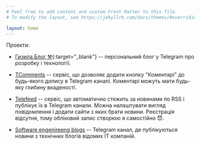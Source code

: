 ```yaml
---
# Feel free to add content and custom Front Matter to this file.
# To modify the layout, see https://jekyllrb.com/docs/themes/#overriding-theme-defaults

layout: home
---
```

Проекти:
- [Гизила.Блог ⚒](https://t.me/hyzyla_blog){:target="_blank"} -- персональний 
блог у Telegram про розробку і технології.

- [TComments](https://tcomments.ga/posts/62d32c5d-beb7-40ff-b5bc-21e4ba0d8163) -- 
сервіс, що дозволяє 
додати кнопку "Коментарі" до будь-якого допису в Telegram каналі. Коментарі 
можуть мати будь-яку глибину вкаденості.

- [Telefeed](https://webtelefeed.ga/) -- сервіс, що автоматично стежить за 
новинами по RSS і публікує їх в Telegram канали. Можна налаштувати вигляд 
повідомлення і додати сайти з яких брати новини. Реєстрація відсутня, тому 
обліковий запис створюю я самостійно 😈.

- [Software engenireeng blogs](https://t.me/software_engineering_blogs) -- 
Telegram канал, де публікуються новини з технічних блогів відомих ІТ компаній.
